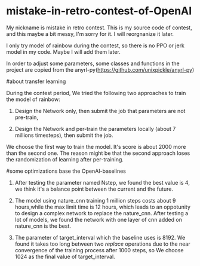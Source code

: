 # mistake-in-retro-contest-of-OpenAI

My nickname is mistake in retro contest.
This is my source code of contest, and this maybe a bit messy, I'm sorry for it.
I will reorgnanize it later.

I only try model of rainbow during the contest, so there is no PPO or jerk model in my code. Maybe I will add them later.

In order to adjust some parameters, some classes and functions in the project are copied from the anyrl-py(https://github.com/unixpickle/anyrl-py)

#about transfer learning

During the contest period, We tried the following two approaches to train the
model of rainbow:

1. Design the Network only, then submit the job that parameters are not pre-train,

2. Design the Network and per-train the parameters locally (about 7 millions timesteps), then submit the job.

We choose the first way to train the model. It's score is about 2000 more than
the second one. The reason might be that the second approach loses the
randomization of learning after per-training.

#some optimizations base the OpenAI-baselines

1. After testing the parameter named Nstep, we found the best value is 4, we think it's a balance point between the current and the future.

2. The model using nature_cnn training 1 million steps costs about 9 hours,while the max limit time is 12 hours, which leads to an oppotunity to design a complex network to replace the nature_cnn. After testing a lot of models, we found the network with one layer of cnn added on nature_cnn is the best.

3. The parameter of target_interval which the baseline uses is 8192. We found it takes too long between two *replace* operations due to the near convergence of the training process after 1000 steps, so We choose 1024 as the final value of target_interval.

